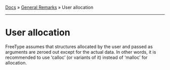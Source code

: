 [Docs](index.md) &raquo; [General Remarks](ft2-toc.md#general-remarks) &raquo; User allocation

-------------------------------


# User allocation

FreeType assumes that structures allocated by the user and passed as arguments are zeroed out except for the actual data. In other words, it is recommended to use &lsquo;calloc&rsquo; (or variants of it) instead of &lsquo;malloc&rsquo; for allocation.

